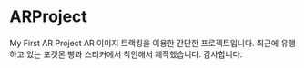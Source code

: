 # ARProject
My First AR Project
AR 이미지 트랙킹을 이용한 간단한 프로젝트입니다.
최근에 유행하고 있는 포켓몬 빵과 스티커에서 착안해서 제작했습니다.
감사합니다.
